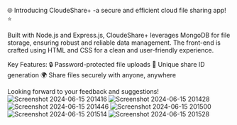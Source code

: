 🌐 Introducing CloudeShare+ -a secure and efficient cloud file sharing app! ⭐

Built with Node.js and Express.js, CloudeShare+ leverages MongoDB for file storage, ensuring robust and reliable data management. The front-end is crafted using HTML and CSS for a clean and user-friendly experience.

Key Features:
🔒 Password-protected file uploads
🔑 Unique share ID generation
🌍 Share files securely with anyone, anywhere

Looking forward to your feedback and suggestions!
![Screenshot 2024-06-15 201416](https://github.com/CodeByAnandhu/File-Sharing-App/assets/142931129/cdb2260b-89fd-460a-a465-bdd87eee2d94)
![Screenshot 2024-06-15 201428](https://github.com/CodeByAnandhu/File-Sharing-App/assets/142931129/403aa82c-8645-4f14-9e70-e00596c3f29a)
![Screenshot 2024-06-15 201446](https://github.com/CodeByAnandhu/File-Sharing-App/assets/142931129/bbb8c5ca-c6c2-421e-b675-090fa9d29fdb)
![Screenshot 2024-06-15 201500](https://github.com/CodeByAnandhu/File-Sharing-App/assets/142931129/724ac4d3-cf71-453c-9be7-f91dcec187eb)
![Screenshot 2024-06-15 201514](https://github.com/CodeByAnandhu/File-Sharing-App/assets/142931129/8e4d2141-dc4f-4c6e-875e-40665e0be9d2)
![Screenshot 2024-06-15 201528](https://github.com/CodeByAnandhu/File-Sharing-App/assets/142931129/44c917b6-9b63-4a82-93d1-016624da5fdb)





